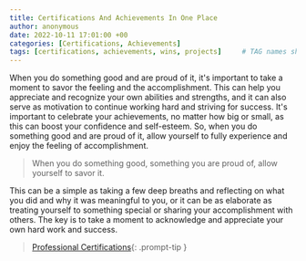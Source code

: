 ```yaml
---
title: Certifications And Achievements In One Place
author: anonymous
date: 2022-10-11 17:01:00 +00
categories: [Certifications, Achievements]
tags: [certifications, achievements, wins, projects]     # TAG names should always be lowercase
---
```


When you do something good and are proud of it, it's important to take a moment to savor the feeling and the accomplishment. This can help you appreciate and recognize your own abilities and strengths, and it can also serve as motivation to continue working hard and striving for success. It's important to celebrate your achievements, no matter how big or small, as this can boost your confidence and self-esteem. So, when you do something good and are proud of it, allow yourself to fully experience and enjoy the feeling of accomplishment.  

> When you do something good, something you are proud of, allow yourself to savor it.

This can be a simple as taking a few deep breaths and reflecting on what you did and why it was meaningful to you, or it can be as elaborate as treating yourself to something special or sharing your accomplishment with others. The key is to take a moment to acknowledge and appreciate your own hard work and success.

> [Professional Certifications](https://www.credly.com/users/patrick-kyei/badges){: .prompt-tip }

